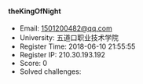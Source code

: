#### theKingOfNight  

* Email: 1501200482@qq.com  
* University: 五道口职业技术学院  
* Register Time: 2018-06-10 21:55:55  
* Register IP: 210.30.193.192  
* Score: 0  
* Solved challenges: 
